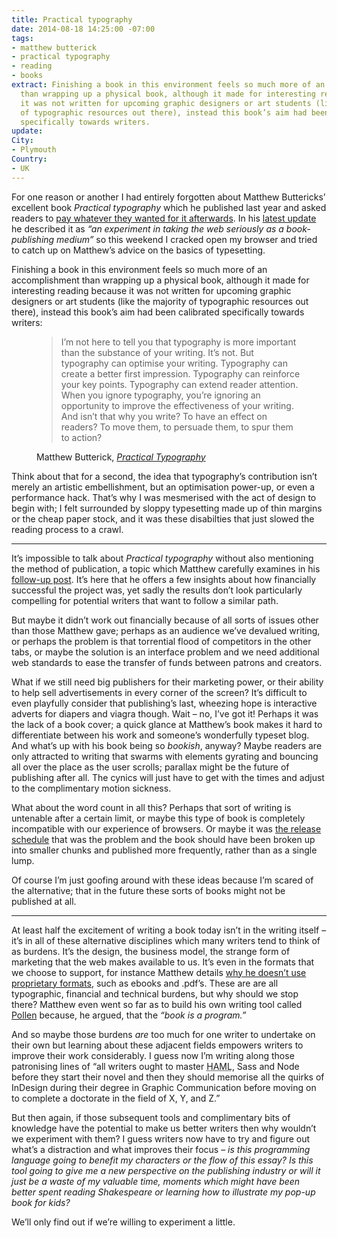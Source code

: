 ```yaml
---
title: Practical typography
date: 2014-08-18 14:25:00 -07:00
tags:
- matthew butterick
- practical typography
- reading
- books
extract: Finishing a book in this environment feels so much more of an accomplishment
  than wrapping up a physical book, although it made for interesting reading because
  it was not written for upcoming graphic designers or art students (like the majority
  of typographic resources out there), instead this book’s aim had been calibrated
  specifically towards writers.
update: 
City:
- Plymouth
Country:
- UK
---
```


For one reason or another I had entirely forgotten about Matthew Buttericks’ excellent book *Practical typography* which he published last year and asked readers to [pay whatever they wanted for it afterwards](http://practicaltypography.com/how-to-pay-for-this-book.html). In his [latest update](http://practicaltypography.com/economics-year-one.html) he described it as *“an experiment in taking the web seriously as a book-publishing medium”* so this weekend I cracked open my browser and tried to catch up on Matthew’s advice on the basics of typesetting.

Finishing a book in this environment feels so much more of an accomplishment than wrapping up a physical book, although it made for interesting reading because it was not written for upcoming graphic designers or art students (like the majority of typographic resources out there), instead this book’s aim had been calibrated specifically towards writers:

<figure>
<blockquote><p>I’m not here to tell you that typography is more important than the substance of your writing. It’s not. But typography can optimise your writing. Typography  can create a better first impression. Typography can reinforce your key points. Typography can extend reader attention. When you ignore typography, you’re ignoring an opportunity to improve the effectiveness of your writing. And isn’t that why you write? To have an effect on readers? To move them, to persuade them, to spur them to action?</p></blockquote>
<figcaption class="cite"><p>Matthew Butterick, <em><a href="http://practicaltypography.com/introduction.html">Practical Typography</a></em></p></figcaption></figure>

Think about that for a second, the idea that typography’s contribution isn’t merely an artistic embellishment, but an optimisation power-up, or even a performance hack. That’s why I was mesmerised with the act of design to begin with; I felt surrounded by sloppy typesetting made up of thin margins or the cheap paper stock, and it was these disabilties that just slowed the reading process to a crawl.

***

It’s impossible to talk about *Practical typography* without also mentioning the method of publication, a topic which Matthew carefully examines in his [follow-up post](http://practicaltypography.com/economics-year-one.html). It’s here that he offers a few insights about how financially successful the project was, yet sadly the results don’t look particularly compelling for potential writers that want to follow a similar path.

But maybe it didn’t work out financially because of all sorts of issues other than those Matthew gave; perhaps as an audience we’ve devalued writing, or perhaps the problem is that torrential flood of competitors in the other tabs, or maybe the solution is an interface problem and we need additional web standards to ease the transfer of funds between patrons and creators.

What if we still need big publishers for their marketing power, or their ability to help sell advertisements in every corner of the screen? It’s difficult to even playfully consider that publishing’s last, wheezing hope is interactive adverts for diapers and viagra though. Wait – no, I’ve got it! Perhaps it was the lack of a book cover; a quick glance at Matthew’s book makes it hard to differentiate between his work and someone’s wonderfully typeset blog. And what’s up with his book being so *bookish*, anyway? Maybe readers are only attracted to writing that swarms with elements gyrating and bouncing all over the place as the user scrolls; parallax might be the future of publishing after all. The cynics will just have to get with the times and adjust to the complimentary motion sickness.

What about the word count in all this? Perhaps that sort of writing is untenable after a certain limit, or maybe this type of book is completely incompatible with our experience of browsers. Or maybe it was [the release schedule](https://medium.com/message/the-art-of-anticipation-b716758d7d97) that was the problem and the book should have been broken up into smaller chunks and published more frequently, rather than as a single lump.

Of course I’m just goofing around with these ideas because I’m scared of the alternative; that in the future these sorts of books might not be published at all.

***

At least half the excitement of writing a book today isn’t in the writing itself – it’s in all of these alternative disciplines which many writers tend to think of as burdens. It’s the design, the business model, the strange form of marketing that the web makes available to us. It’s even in the formats that we choose to support, for instance Matthew details [why he doesn’t use proprietary formats](http://practicaltypography.com/why-there's-no-e-book-or-pdf.html), such as ebooks and .pdf’s. These are are all typographic, financial and technical burdens, but why should we stop there? Matthew even went so far as to build his own writing tool called [Pollen](http://mbutterick.github.io/pollen/doc/) because, he argued, that the *“book is a program.”*

And so maybe those burdens *are* too much for one writer to undertake on their own but learning about these adjacent fields empowers writers to improve their work considerably. I guess now I’m writing along those patronising lines of “all writers ought to master <abbr title="HAML">HAML</abbr>, Sass and Node before they start their novel and then they should memorise all the quirks of InDesign during their degree in Graphic Communication before moving on to complete a doctorate in the field of X, Y, and Z.”

But then again, if those subsequent tools and complimentary bits of knowledge have the potential to make us better writers then why wouldn’t we experiment with them? I guess writers now have to try and figure out what’s a distraction and what improves their focus – *is this programming language going to benefit my characters or the flow of this essay? Is this tool going to give me a new perspective on the publishing industry or will it just be a waste of my valuable time, moments which might have been better spent reading Shakespeare or learning how to illustrate my pop-up book for kids?*

We’ll only find out if we’re willing to experiment a little.
